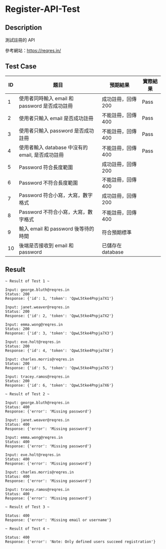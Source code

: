 # Register-API-Test

## Description
測試註冊的 API

參考網站：https://reqres.in/

## Test Case

| ID  | 題目 | 預期結果  | 實際結果 | 
| --- | --- | --- | --- |
| 1  | 使用者同時輸入 email 和 password 是否成功註冊 | 成功註冊，回傳200 | Pass | 
| 2  | 使用者只輸入 email 是否成功註冊  | 不能註冊，回傳400 | Pass | 
| 3  | 使用者只輸入 password 是否成功註冊  | 不能註冊，回傳400 | Pass | 
| 4  | 使用者輸入 database 中沒有的 email, 是否成功註冊 | 不能註冊，回傳400 | Pass | 
| 5  | Password 符合長度範圍  | 成功註冊，回傳200 |  | 
| 6  | Password 不符合長度範圍  | 不能註冊，回傳400 |  | 
| 7  | Password 符合小寫，大寫，數字格式  | 成功註冊，回傳200 |  | 
| 8  | Password 不符合小寫，大寫，數字格式  | 不能註冊，回傳400 |  | 
| 9  | 輸入 email 和 password 後等待的時間  | 符合預期標準 |  | 
| 10  | 後端是否接收到 email 和 password  | 已儲存在 database|  | 

## Result

```
~ Result of Test 1 ~ 

Input: george.bluth@reqres.in
Status: 200
Response: {'id': 1, 'token': 'QpwL5tke4Pnpja7X1'}

Input: janet.weaver@reqres.in
Status: 200
Response: {'id': 2, 'token': 'QpwL5tke4Pnpja7X2'}

Input: emma.wong@reqres.in
Status: 200
Response: {'id': 3, 'token': 'QpwL5tke4Pnpja7X3'}

Input: eve.holt@reqres.in
Status: 200
Response: {'id': 4, 'token': 'QpwL5tke4Pnpja7X4'}

Input: charles.morris@reqres.in
Status: 200
Response: {'id': 5, 'token': 'QpwL5tke4Pnpja7X5'}

Input: tracey.ramos@reqres.in
Status: 200
Response: {'id': 6, 'token': 'QpwL5tke4Pnpja7X6'}

~ Result of Test 2 ~ 

Input: george.bluth@reqres.in
Status: 400
Response: {'error': 'Missing password'}

Input: janet.weaver@reqres.in
Status: 400
Response: {'error': 'Missing password'}

Input: emma.wong@reqres.in
Status: 400
Response: {'error': 'Missing password'}

Input: eve.holt@reqres.in
Status: 400
Response: {'error': 'Missing password'}

Input: charles.morris@reqres.in
Status: 400
Response: {'error': 'Missing password'}

Input: tracey.ramos@reqres.in
Status: 400
Response: {'error': 'Missing password'}

~ Result of Test 3 ~ 

Status: 400
Response: {'error': 'Missing email or username'}

~ Result of Test 4 ~ 

Status: 400
Response: {'error': 'Note: Only defined users succeed registration'}
```
